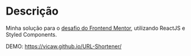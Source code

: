 # Descrição

Minha solução para o [desafio do Frontend Mentor](https://www.frontendmentor.io/challenges/url-shortening-api-landing-page-2ce3ob-G), utilizando ReactJS e Styled Components.

DEMO: https://vicaw.github.io/URL-Shortener/
